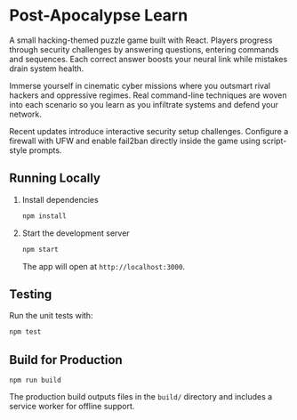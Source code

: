 # Post-Apocalypse Learn

A small hacking-themed puzzle game built with React. Players progress through security challenges by answering questions, entering commands and sequences. Each correct answer boosts your neural link while mistakes drain system health.

Immerse yourself in cinematic cyber missions where you outsmart rival hackers and oppressive regimes. Real command-line techniques are woven into each scenario so you learn as you infiltrate systems and defend your network.

Recent updates introduce interactive security setup challenges. Configure a firewall with UFW and enable fail2ban directly inside the game using script-style prompts.

## Running Locally

1. Install dependencies
   ```bash
   npm install
   ```
2. Start the development server
   ```bash
   npm start
   ```
   The app will open at `http://localhost:3000`.

## Testing

Run the unit tests with:

```bash
npm test
```

## Build for Production

```
npm run build
```

The production build outputs files in the `build/` directory and includes a service worker for offline support.
